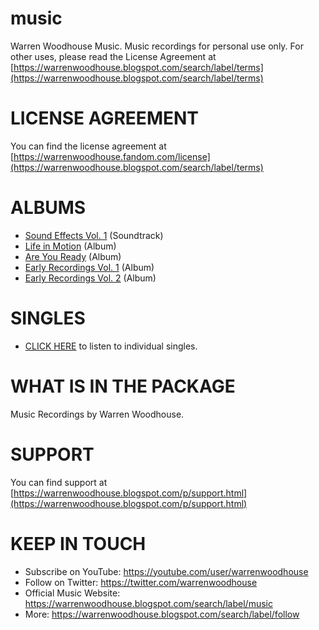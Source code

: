 # music
Warren Woodhouse Music. Music recordings for personal use only. For other uses, please read the License Agreement at [https://warrenwoodhouse.blogspot.com/search/label/terms](https://warrenwoodhouse.blogspot.com/search/label/terms)

# LICENSE AGREEMENT
You can find the license agreement at [https://warrenwoodhouse.fandom.com/license](https://warrenwoodhouse.blogspot.com/search/label/terms)

# ALBUMS
* [Sound Effects Vol. 1](https://github.com/warrenwoodhouse/music/releases/tag/soundeffectsvol1) (Soundtrack)
* [Life in Motion](https://github.com/warrenwoodhouse/music/releases/tag/lifeinmotion) (Album)
* [Are You Ready](https://github.com/warrenwoodhouse/music/releases/tag/areyouready) (Album)
* [Early Recordings Vol. 1](https://github.com/warrenwoodhouse/music/releases/tag/earlyrecordingsvol1) (Album)
* [Early Recordings Vol. 2](https://github.com/warrenwoodhouse/music/releases/tag/earlyrecordingsvol2) (Album)

# SINGLES
* [CLICK HERE](https://github.com/warrenwoodhouse/music/releases/tag/music) to listen to individual singles.

# WHAT IS IN THE PACKAGE
Music Recordings by Warren Woodhouse.

# SUPPORT
You can find support at [https://warrenwoodhouse.blogspot.com/p/support.html](https://warrenwoodhouse.blogspot.com/p/support.html)

# KEEP IN TOUCH
* Subscribe on YouTube: https://youtube.com/user/warrenwoodhouse
* Follow on Twitter: https://twitter.com/warrenwoodhouse
* Official Music Website: https://warrenwoodhouse.blogspot.com/search/label/music
* More: https://warrenwoodhouse.blogspot.com/search/label/follow
